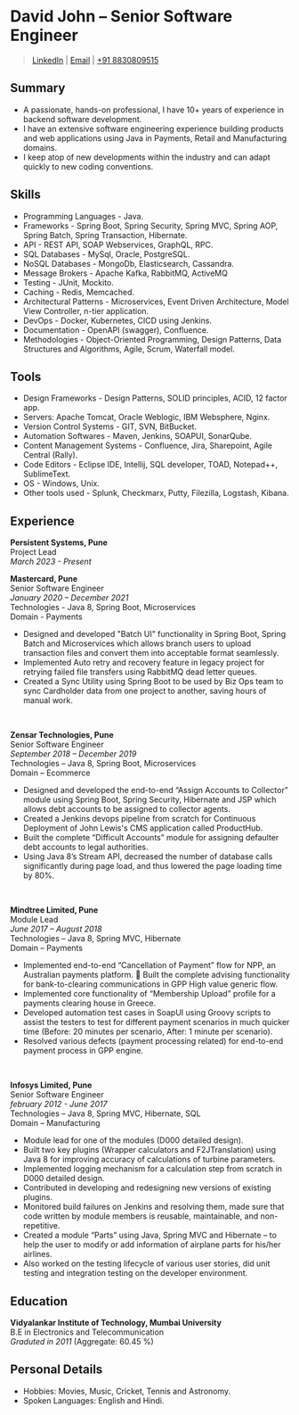 
# David John  &ndash; Senior Software Engineer
> [LinkedIn](https://www.linkedin.com/in/dappdavid) | [Email](mailto:dappdavid99@gmail.com) | 
[+91 8830809515](tel:+918830809515) 
## Summary

- A passionate, hands-on professional, I have 10+ years of experience in backend software development. 
- I have an extensive software engineering experience building products and web applications using Java in Payments, Retail and Manufacturing domains. 
- I keep atop of new developments within the industry and can adapt quickly to new coding conventions.

## Skills

- Programming Languages -  Java.
- Frameworks - Spring Boot, Spring Security, Spring MVC, Spring AOP, Spring Batch, Spring Transaction, Hibernate.
- API - REST API, SOAP Webservices, GraphQL, RPC.
- SQL Databases - MySql, Oracle, PostgreSQL.
- NoSQL Databases - MongoDb, Elasticsearch, Cassandra.
- Message Brokers - Apache Kafka, RabbitMQ, ActiveMQ
- Testing - JUnit, Mockito.
- Caching - Redis, Memcached.
- Architectural Patterns - Microservices, Event Driven Architecture, Model View Controller, n-tier application.
- DevOps - Docker, Kubernetes, CICD using Jenkins.
- Documentation - OpenAPI (swagger), Confluence.
- Methodologies - Object-Oriented Programming, Design Patterns,  Data Structures and Algorithms, Agile, Scrum, Waterfall model.

## Tools

- Design Frameworks -  Design Patterns, SOLID principles, ACID, 12 factor app.
- Servers: Apache Tomcat, Oracle Weblogic, IBM Websphere, Nginx.
- Version Control Systems - GIT, SVN, BitBucket.
- Automation Softwares - Maven, Jenkins, SOAPUI, SonarQube.
- Content Management Systems - Confluence, Jira, Sharepoint, Agile Central (Rally).
- Code Editors - Eclipse IDE, Intellij, SQL developer, TOAD, Notepad++, SublimeText.
- OS - Windows, Unix.
- Other tools used - Splunk, Checkmarx, Putty, Filezilla, Logstash, Kibana.

## Experience

**Persistent Systems, Pune**  
Project Lead  
*March 2023 - Present* 
<br> 

**Mastercard, Pune**  
Senior Software Engineer  
*January 2020 &ndash; December 2021*  
Technologies - Java 8, Spring Boot, Microservices  
Domain - Payments   

- Designed and developed "Batch UI" functionality in Spring Boot, Spring Batch and Microservices which allows branch users to upload transaction files and convert them into acceptable format seamlessly.
- Implemented Auto retry and recovery feature in legacy project for retrying failed file transfers using RabbitMQ dead letter queues.
- Created a Sync Utility using Spring Boot to be used by Biz Ops team to sync Cardholder data from one project to another, saving hours of manual work.
<br> 

**Zensar Technologies, Pune**  
Senior Software Engineer  
*September 2018 &ndash; December 2019*  
Technologies &ndash; Java 8, Spring Boot, Microservices  
Domain &ndash; Ecommerce  

- Designed and developed the end-to-end “Assign Accounts to Collector” module using Spring Boot, Spring Security, Hibernate and JSP which allows debt accounts to be assigned to collector agents.
- Created a Jenkins devops pipeline from scratch for Continuous Deployment of John Lewis's CMS application called ProductHub.
- Built the complete “Difficult Accounts” module for assigning defaulter debt accounts to legal authorities.
- Using Java 8’s Stream API, decreased the number of database calls significantly during page load, and thus lowered the page loading time by 80%.

<br> 

**Mindtree Limited, Pune**  
Module Lead  
*June 2017 &ndash; August 2018*  
Technologies &ndash; Java 8, Spring MVC, Hibernate  
Domain &ndash; Payments   

- Implemented end-to-end “Cancellation of Payment” flow for NPP, an Australian payments platform.
 Built the complete advising functionality for bank-to-clearing communications in GPP High value generic flow.
- Implemented core functionality of “Membership Upload” profile for a payments clearing house in Greece.
- Developed automation test cases in SoapUI using Groovy scripts to assist the testers to test for different payment scenarios in much quicker time (Before: 20 minutes per scenario, After: 1 minute per scenario).
- Resolved various defects (payment processing related) for end-to-end payment process in GPP engine.

<br> 

**Infosys Limited, Pune**  
Senior Software Engineer  
*february 2012 - June 2017*  
Technologies &ndash; Java 8, Spring MVC, Hibernate, SQL  
Domain &ndash; Manufacturing  

- Module lead for one of the modules (D000 detailed design).
- Built two key plugins (Wrapper calculators and F2JTranslation) using Java 8 for improving accuracy of calculations of turbine parameters.
- Implemented logging mechanism for a calculation step from scratch in D000 detailed design.
- Contributed in developing and redesigning new versions of existing plugins.
- Monitored build failures on Jenkins and resolving them, made sure that code written by module members is reusable, maintainable, and non-repetitive.
- Created a module “Parts” using Java, Spring MVC and Hibernate – to help the user to modify or add information of airplane parts for his/her airlines.
- Also worked on the testing lifecycle of various user stories, did unit testing and integration testing on the developer environment.

## Education

**Vidyalankar Institute of Technology, Mumbai University**  
B.E in Electronics and Telecommunication  
*Graduted in 2011* (Aggregate: 60.45 %) 

## Personal Details

- Hobbies: Movies, Music, Cricket, Tennis and Astronomy.
- Spoken Languages: English and Hindi.
